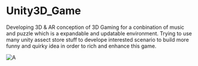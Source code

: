 # Unity3D_Game
Developing 3D & AR conception of 3D Gaming for a conbination of music and puzzle 
which is a expandable and updatable environment.
Trying to use many unity assect store stuff to develope interested scenario to build more funny and quirky idea
in order to rich and enhance this game.

![A](https://drive.google.com/file/d/0B57v1P-kz6cBakxRVml4d2pXS0k/view?usp=sharing&resourcekey=0-ufzfkVIOCRsM0557xCOR3Q)
